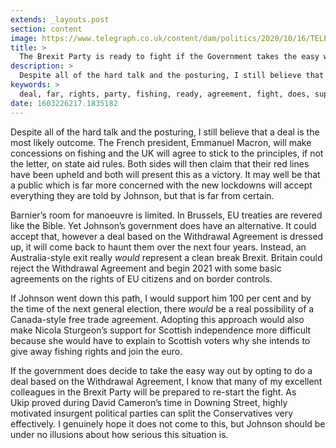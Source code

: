 ```yaml
--- 
extends: _layouts.post 
section: content 
image: https://www.telegraph.co.uk/content/dam/politics/2020/10/16/TELEMMGLPICT000193095086_trans_NvBQzQNjv4Bq30vLXa5szb-8fe_5WO9d89GbjId_ubvX5NK1bHpfsD8.jpeg?impolicy=logo-overlay 
title: > 
  The Brexit Party is ready to fight if the Government takes the easy way out on a deal 
description: > 
  Despite all of the hard talk and the posturing, I still believe that a deal is the most likely outcome.Both sides will then claim that their red lines have been upheld and both will present this as a victory.It could accept that, however a deal based on the Withdrawal Agreement is dressed up, it will come back to haunt them over the next four years.Britain could reject the Withdrawal Agreement and begin 2021 with some basic agreements on the rights of EU citizens and on border controls.If the government does decide to take the easy way out by opting to do a deal based on the Withdrawal Agreement, I know that many of my excellent colleagues in the Brexit Party will be prepared to re-start the fight. 
keywords: > 
  deal, far, rights, party, fishing, ready, agreement, fight, does, support, way, takes, scottish, withdrawal, brexit, johnson, easy 
date: 1603226217.1835182 
--- 
```

<div><p>Despite all of the hard talk and the posturing, I still believe that a deal is the most likely outcome. The French president, Emmanuel Macron, will make concessions on fishing and the UK will agree to stick to the principles, if not the letter, on state aid rules. Both sides will then claim that their red lines have been upheld and both will present this as a victory. It may well be that a public which is far more concerned with the new lockdowns will accept everything they are told by Johnson, but that is far from certain.&#160;&#160;</p>
<p>Barnier&#8217;s room for manoeuvre is limited. In Brussels, EU treaties are revered like the Bible. Yet Johnson&#8217;s government does have an alternative. It could accept that, however a deal based on the Withdrawal Agreement is dressed up, it will come back to haunt them over the next four years. Instead, an Australia-style exit really&#160;<i>would</i>&#160;represent a clean break Brexit. Britain could reject the Withdrawal Agreement and begin 2021 with some basic agreements on the rights of EU citizens and on border controls.</p>
<p>If Johnson went down this path, I would support him 100 per cent and by the time of the next general election, there&#160;<i>would</i>&#160;be a real possibility of a Canada-style free trade agreement. Adopting this approach would also make Nicola Sturgeon&#8217;s support for Scottish independence more difficult because she would have to explain to Scottish voters why she intends to give away fishing rights and join the euro.&#160;&#160;</p>
<p>If the government does decide to take the easy way out by opting to do a deal based on the Withdrawal Agreement, I know that many of my excellent colleagues in the Brexit Party will be prepared to re-start the fight. As Ukip&#160;proved during David Cameron&#8217;s time in Downing Street, highly motivated insurgent political parties can split the Conservatives very effectively. I genuinely hope it does not come to this, but Johnson should be under no illusions about how serious this situation is.&#160;</p>
</div>